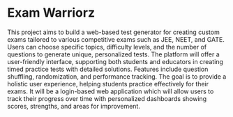 # Exam Warriorz

This project aims to build a web-based test generator for creating custom exams tailored to various competitive exams such as JEE, NEET, and GATE. Users can choose specific topics, difficulty levels, and the number of questions to generate unique, personalized tests. The platform will offer a user-friendly interface, supporting both students and educators in creating timed practice tests with detailed solutions. Features include question shuffling, randomization, and performance tracking. The goal is to provide a holistic user experience, helping students practice effectively for their exams. It will be a login-based web application which will allow users to track their progress over time with personalized dashboards showing scores, strengths, and areas for improvement.
